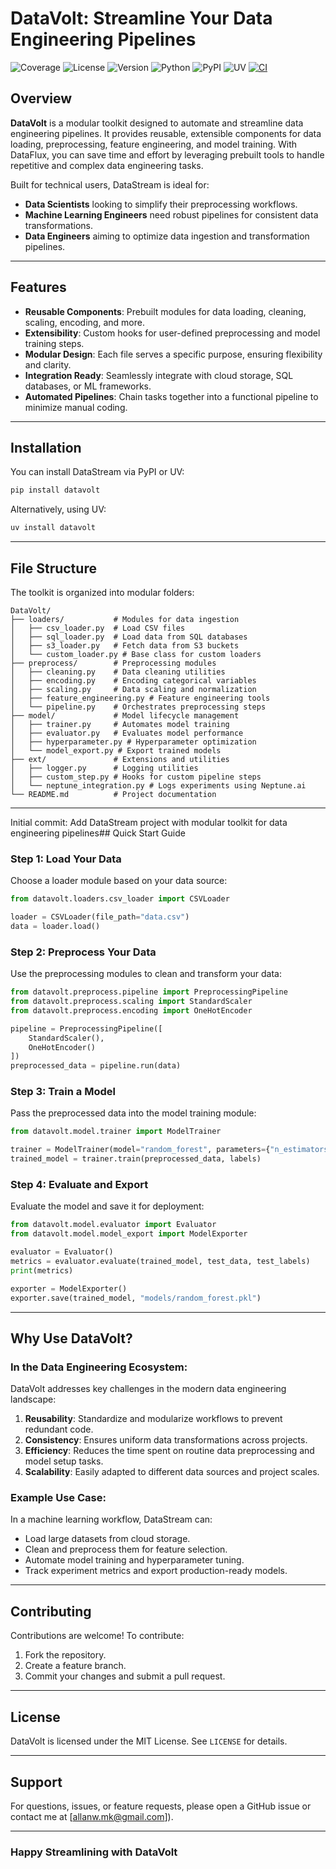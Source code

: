 # DataVolt: Streamline Your Data Engineering Pipelines


![Coverage](https://img.shields.io/badge/coverage-94%25-brightgreen)
![License](https://img.shields.io/badge/license-MIT-blue)
![Version](https://img.shields.io/badge/version-0.0.1-blue)
![Python](https://img.shields.io/badge/python-3.9%2B-blue)
![PyPI](https://img.shields.io/badge/pypi-v0.0.1-blue)
![UV](https://img.shields.io/badge/uv-v0.0.1-blue)
[![CI](https://github.com/DarkStarStrix/DataStream/actions/workflows/Tests.yml/badge.svg)](https://github.com/DarkStarStrix/DataStream/actions/workflows/Tests.yml)

## Overview
**DataVolt** is a modular toolkit designed to automate and streamline data engineering pipelines. It provides reusable, extensible components for data loading, preprocessing, feature engineering, and model training. With DataFlux, you can save time and effort by leveraging prebuilt tools to handle repetitive and complex data engineering tasks.


Built for technical users, DataStream is ideal for:
- **Data Scientists** looking to simplify their preprocessing workflows.
- **Machine Learning Engineers** need robust pipelines for consistent data transformations.
- **Data Engineers** aiming to optimize data ingestion and transformation pipelines.

---

## Features
- **Reusable Components**: Prebuilt modules for data loading, cleaning, scaling, encoding, and more.
- **Extensibility**: Custom hooks for user-defined preprocessing and model training steps.
- **Modular Design**: Each file serves a specific purpose, ensuring flexibility and clarity.
- **Integration Ready**: Seamlessly integrate with cloud storage, SQL databases, or ML frameworks.
- **Automated Pipelines**: Chain tasks together into a functional pipeline to minimize manual coding.

---

## Installation
You can install DataStream via PyPI or UV:

```bash
pip install datavolt
```

Alternatively, using UV:

```bash
uv install datavolt
```

---

## File Structure
The toolkit is organized into modular folders:

```
DataVolt/
├── loaders/           # Modules for data ingestion
│   ├── csv_loader.py  # Load CSV files
│   ├── sql_loader.py  # Load data from SQL databases
│   ├── s3_loader.py   # Fetch data from S3 buckets
│   └── custom_loader.py # Base class for custom loaders
├── preprocess/        # Preprocessing modules
│   ├── cleaning.py    # Data cleaning utilities
│   ├── encoding.py    # Encoding categorical variables
│   ├── scaling.py     # Data scaling and normalization
│   ├── feature_engineering.py # Feature engineering tools
│   └── pipeline.py    # Orchestrates preprocessing steps
├── model/             # Model lifecycle management
│   ├── trainer.py     # Automates model training
│   ├── evaluator.py   # Evaluates model performance
│   ├── hyperparameter.py # Hyperparameter optimization
│   └── model_export.py # Export trained models
├── ext/               # Extensions and utilities
│   ├── logger.py      # Logging utilities
│   ├── custom_step.py # Hooks for custom pipeline steps
│   └── neptune_integration.py # Logs experiments using Neptune.ai
└── README.md          # Project documentation
```

---

Initial commit: Add DataStream project with modular toolkit for data engineering pipelines## Quick Start Guide

### Step 1: Load Your Data
Choose a loader module based on your data source:

```python
from datavolt.loaders.csv_loader import CSVLoader

loader = CSVLoader(file_path="data.csv")
data = loader.load()
```

### Step 2: Preprocess Your Data
Use the preprocessing modules to clean and transform your data:

```python
from datavolt.preprocess.pipeline import PreprocessingPipeline
from datavolt.preprocess.scaling import StandardScaler
from datavolt.preprocess.encoding import OneHotEncoder

pipeline = PreprocessingPipeline([
    StandardScaler(),
    OneHotEncoder()
])
preprocessed_data = pipeline.run(data)
```

### Step 3: Train a Model
Pass the preprocessed data into the model training module:

```python
from datavolt.model.trainer import ModelTrainer

trainer = ModelTrainer(model="random_forest", parameters={"n_estimators": 100})
trained_model = trainer.train(preprocessed_data, labels)
```

### Step 4: Evaluate and Export
Evaluate the model and save it for deployment:

```python
from datavolt.model.evaluator import Evaluator
from datavolt.model.model_export import ModelExporter

evaluator = Evaluator()
metrics = evaluator.evaluate(trained_model, test_data, test_labels)
print(metrics)

exporter = ModelExporter()
exporter.save(trained_model, "models/random_forest.pkl")
```

---

## Why Use DataVolt?
### In the Data Engineering Ecosystem:
DataVolt addresses key challenges in the modern data engineering landscape:
1. **Reusability**: Standardize and modularize workflows to prevent redundant code.
2. **Consistency**: Ensures uniform data transformations across projects.
3. **Efficiency**: Reduces the time spent on routine data preprocessing and model setup tasks.
4. **Scalability**: Easily adapted to different data sources and project scales.

### Example Use Case:
In a machine learning workflow, DataStream can:
- Load large datasets from cloud storage.
- Clean and preprocess them for feature selection.
- Automate model training and hyperparameter tuning.
- Track experiment metrics and export production-ready models.

---

## Contributing
Contributions are welcome! To contribute:
1. Fork the repository.
2. Create a feature branch.
3. Commit your changes and submit a pull request.

---

## License
DataVolt is licensed under the MIT License. See `LICENSE` for details.

---

## Support
For questions, issues, or feature requests, please open a GitHub issue or contact me at [allanw.mk@gmail.com]).

---

### Happy Streamlining with DataVolt
